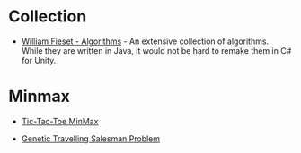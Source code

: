 
# Collection

* [William Fieset - Algorithms](https://github.com/williamfiset/Algorithms) - An extensive collection of algorithms.  While they are written in Java, it would not be hard to remake them in C# for Unity.
# Minmax

* [Tic-Tac-Toe MinMax](https://github.com/tclemente/TicTacToeMinimax)


* [Genetic Travelling Salesman Problem](https://github.com/jonasstr/Genetic-Algorithm-TSP-Unity)
